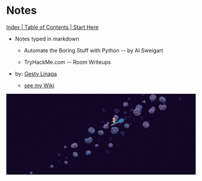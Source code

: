 # Notes

[Index | Table of Contents | Start Here](docs/index.md)

* Notes typed in markdown

    - Automate the Boring Stuff with Python -- by Al Sweigart

    - TryHackMe.com -- Room Writeups

* by: [Gesty Linaga](https://github.com/gestylinaga/)

    + [see my Wiki](https://github.com/gestylinaga/gestywiki)


![pixel surf](imgs/splash.png)
